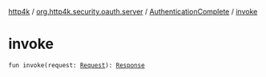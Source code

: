 [http4k](../../index.md) / [org.http4k.security.oauth.server](../index.md) / [AuthenticationComplete](index.md) / [invoke](./invoke.md)

# invoke

`fun invoke(request: `[`Request`](../../org.http4k.core/-request/index.md)`): `[`Response`](../../org.http4k.core/-response/index.md)